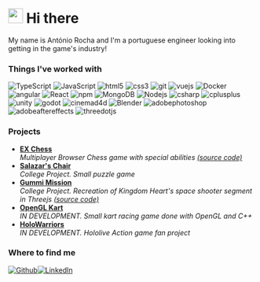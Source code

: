 <h1><img src="https://emojis.slackmojis.com/emojis/images/1531849430/4246/blob-sunglasses.gif?1531849430" width="30"/> Hi there</h1>

<p>My name is António Rocha and I'm a portuguese engineer looking into getting in the game's industry!</p>

<h3>Things I've worked with</h3>
<p>
  <img alt="TypeScript" src="https://img.shields.io/badge/-TypeScript-007ACC?style=flat-square&logo=typescript&logoColor=white" />
  <img alt="JavaScript" src="https://img.shields.io/badge/-JavaScript-F7DF1E?style=flat-square&logo=javascript&logoColor=white" />
  <img alt="html5" src="https://img.shields.io/badge/-HTML5-E34F26?style=flat-square&logo=html5&logoColor=white" />
  <img alt="css3" src="https://img.shields.io/badge/-CSS3-1572B6?style=flat-square&logo=css3&logoColor=white" />
  <img alt="git" src="https://img.shields.io/badge/-Git-F05032?style=flat-square&logo=git&logoColor=white" />
  <img alt="vuejs" src="https://img.shields.io/badge/-Vue-4FC08D?style=flat-square&logo=vuedotjs&logoColor=white" />
  <img alt="Docker" src="https://img.shields.io/badge/-Docker-46a2f1?style=flat-square&logo=docker&logoColor=white" />
  <img alt="angular" src="https://img.shields.io/badge/-Angular-DD0031?style=flat-square&logo=angular&logoColor=white" />
  <img alt="React" src="https://img.shields.io/badge/-React-45b8d8?style=flat-square&logo=react&logoColor=white" />
  <img alt="npm" src="https://img.shields.io/badge/-NPM-CB3837?style=flat-square&logo=npm&logoColor=white" />
  <img alt="MongoDB" src="https://img.shields.io/badge/-MongoDB-13aa52?style=flat-square&logo=mongodb&logoColor=white" />
  <img alt="Nodejs" src="https://img.shields.io/badge/-Nodejs-43853d?style=flat-square&logo=Node.js&logoColor=white" />
  <img alt="csharp" src="https://img.shields.io/badge/-CSharp-512BD4?style=flat-square&logo=csharp&logoColor=white" />
  <img alt="cplusplus" src="https://img.shields.io/badge/-C++-00599C?style=flat-square&logo=cplusplus&logoColor=white" />
  <img alt="unity" src="https://img.shields.io/badge/-Unity-000000?style=flat-square&logo=unity&logoColor=white" />
  <img alt="godot" src="https://img.shields.io/badge/-Godot-478CBF?style=flat-square&logo=godotengine&logoColor=white" />
  <img alt="cinemad4d" src="https://img.shields.io/badge/-Cinema4D-011A6A?style=flat-square&logo=cinemad4d&logoColor=white" />
  <img alt="Blender" src="https://img.shields.io/badge/-Blender-E87D0D?style=flat-square" />
  <img alt="adobephotoshop" src="https://img.shields.io/badge/-Photoshop-31A8FF?style=flat-square&logo=adobephotoshop&logoColor=white" />
  <img alt="adobeaftereffects" src="https://img.shields.io/badge/-AfterEffects-9999FF?style=flat-square&logo=adobeaftereffects&logoColor=white" />
  <img alt="threedotjs" src="https://img.shields.io/badge/-Threejs-000000?style=flat-square&logo=threedotjs&logoColor=white" />

</p>

<h3>Projects</h3>
<ul>
  <li><a href="https://afgrocha.github.io/EX-Chess/"><b>EX Chess</b></a><br/><i>Multiplayer Browser Chess game with special abilities <a href="https://github.com/AFGRocha/EX-Chess">(source code)</a></i></li>
  <li><a href="https://afgrocha.github.io/salazarschair/"><b>Salazar's Chair</b></a><br/><i>College Project. Small puzzle game</i></li>
  <li><a href="https://afgrocha.github.io/Gummi-Mission/"><b>Gummi Mission</b></a><br/><i>College Project. Recreation of Kingdom Heart's space shooter segment in Threejs <a href="https://github.com/AFGRocha/Gummi-Mission">(source code)</a></i></li>
  <li><a href="https://github.com/AFGRocha/OpenGL-Kart"><b>OpenGL Kart</b></a><br/><i>IN DEVELOPMENT. Small kart racing game done with OpenGL and C++</i></li>
  <li><a href="https://daikipt.itch.io/holowarriors"><b>HoloWarriors</b></a><br/><i>IN DEVELOPMENT. Hololive Action game fan project</i></li>
</ul>

<h3>Where to find me</h3>
<p><a href="https://github.com/afgrocha" target="_blank"><img alt="Github" src="https://img.shields.io/badge/GitHub-%2312100E.svg?&style=for-the-badge&logo=Github&logoColor=white" /></a><a href="https://www.linkedin.com/in/ant%C3%B3nio-rocha/" target="_blank"><img alt="LinkedIn" src="https://img.shields.io/badge/linkedin-%230077B5.svg?&style=for-the-badge&logo=linkedin&logoColor=white" /></a>
</p>


